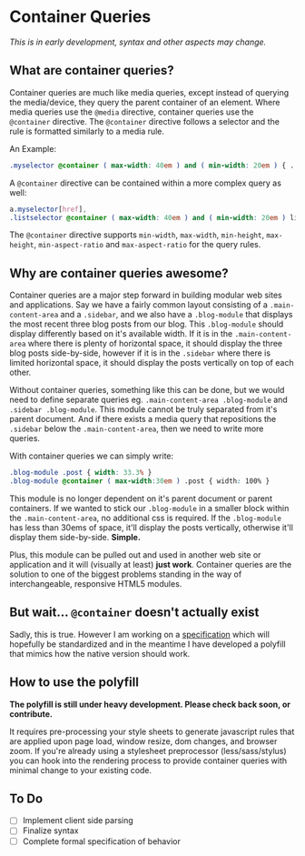 Container Queries
=================

*This is in early development, syntax and other aspects may change.*

What are container queries?
---------------------------

Container queries are much like media queries, except instead of querying the media/device, they query the parent container of an element. Where media queries use the `@media` directive, container queries use the `@container` directive.  The `@container` directive follows a selector and the rule is formatted similarly to a media rule. 

An Example:
```css 
.myselector @container ( max-width: 40em ) and ( min-width: 20em ) { ... }
```

A `@container` directive can be contained within a more complex query as well:
```css 
a.myselector[href],
.listselector @container ( max-width: 40em ) and ( min-width: 20em ) li { ... }
```

The `@container` directive supports `min-width`, `max-width`, `min-height`, `max-height`, `min-aspect-ratio` and `max-aspect-ratio` for the query rules.

Why are container queries awesome?
----------------------------------

Container queries are a major step forward in building modular web sites and applications.  Say we have a fairly common layout consisting of a `.main-content-area` and a `.sidebar`, and we also have a `.blog-module` that displays the most recent three blog posts from our blog.  This `.blog-module` should display differently based on it's available width. If it is in the `.main-content-area` where there is plenty of horizontal space, it should display the three blog posts side-by-side, however if it is in the `.sidebar` where there is limited horizontal space, it should display the posts vertically on top of each other.

Without container queries, something like this can be done, but we would need to define separate queries eg. `.main-content-area .blog-module` and `.sidebar .blog-module`.  This module cannot be truly separated from it's parent document. And if there exists a media query that repositions the `.sidebar` below the `.main-content-area`, then we need to write more queries.

With container queries we can simply write:
```css
.blog-module .post { width: 33.3% }
.blog-module @container ( max-width:30em ) .post { width: 100% }
```

This module is no longer dependent on it's parent document or parent containers.  If we wanted to stick our `.blog-module` in a smaller block within the `.main-content-area`, no additional css is required.  If the `.blog-module` has less than 30ems of space, it'll display the posts vertically, otherwise it'll display them side-by-side. **Simple.** 

Plus, this module can be pulled out and used in another web site or application and it will (visually at least) **just work**. Container queries are the solution to one of the biggest problems standing in the way of interchangeable, responsive HTML5 modules.

But wait... `@container` doesn't actually exist
-----------------------------------------------

Sadly, this is true.  However I am working on a [specification](specification.md) which will hopefully be standardized and in the meantime I have developed a polyfill that mimics how the native version should work.

How to use the polyfill
-----------------------
**The polyfill is still under heavy development. Please check back soon, or contribute.**

It requires pre-processing your style sheets to generate javascript rules that are applied upon page load, window resize, dom changes, and browser zoom.  If you're already using a stylesheet preprocessor (less/sass/stylus) you can hook into the rendering process to provide container queries with minimal change to your existing code.

To Do
-----
- [ ] Implement client side parsing
- [ ] Finalize syntax
- [ ] Complete formal specification of behavior